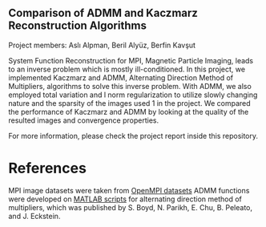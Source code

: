 ## Comparison of ADMM and Kaczmarz Reconstruction Algorithms 

Project members: Aslı Alpman, Beril Alyüz, Berfin Kavşut

System Function Reconstruction for MPI, Magnetic Particle Imaging, leads to an inverse problem which is
mostly ill-conditioned. In this project, we implemented Kaczmarz and ADMM, Alternating Direction
Method of Multipliers, algorithms to solve this inverse problem. With ADMM, we also employed total
variation and l norm regularization to utilize slowly changing nature and the sparsity of the images used 1
in the project. We compared the performance of Kaczmarz and ADMM by looking at the quality of the
resulted images and convergence properties.

For more information, please check the project report inside this repository.

# References

MPI image datasets were taken from [OpenMPI datasets](https://magneticparticleimaging.github.io/OpenMPIData.jl/latest/index.html)
ADMM functions were developed on [MATLAB scripts](https://web.stanford.edu/~boyd/papers/admm/) for alternating direction method of multipliers, which was published by S. Boyd, N. Parikh, E. Chu, B. Peleato, and J. Eckstein. 
